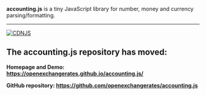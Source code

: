 **accounting.js** is a tiny JavaScript library for number, money and currency parsing/formatting.

---

[![CDNJS](https://img.shields.io/cdnjs/v/accounting.js.svg)](https://cdnjs.com/libraries/accounting.js)

## The accounting.js repository has moved:

**Homepage and Demo: https://openexchangerates.github.io/accounting.js/**

**GitHub repository: https://github.com/openexchangerates/accounting.js**
